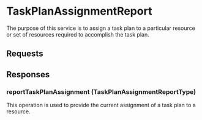 # TaskPlanAssignmentReport
The purpose of this service is to assign a task plan to a particular resource or set of resources required to accomplish the task plan.

## Requests

## Responses
### reportTaskPlanAssignment (TaskPlanAssignmentReportType)
This operation is used to provide the current assignment of a task plan to a resource.
